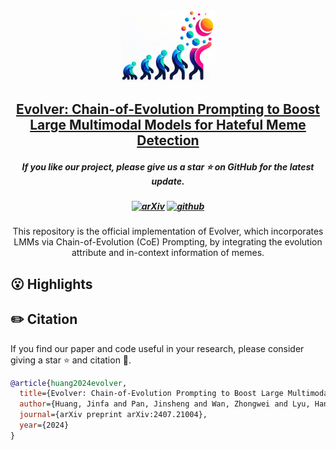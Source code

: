 <div align=center>
<img src="assets/evoler_logo.png" width="150px">
</div>
<h2 align="center"> <a href="https://arxiv.org/abs/2407.21004">Evolver: Chain-of-Evolution Prompting to Boost Large Multimodal Models for Hateful Meme Detection</a></h2>
<h5 align="center"> If you like our project, please give us a star ⭐ on GitHub for the latest update.  </h2>

<h5 align="center">

[![arXiv](https://img.shields.io/badge/Arxiv-2407.21004-b31b1b.svg?logo=arXiv)](https://arxiv.org/abs/2407.21004) 
[![github](https://img.shields.io/github/stars/inFaaa/Evolver.svg?style=social)](https://github.com/inFaaa/Evolver)

</h5>

<div align="center">
This repository is the official implementation of Evolver,  which incorporates LMMs via Chain-of-Evolution (CoE) Prompting, by integrating the evolution attribute and in-context information of memes.
</div>



## 😮 Highlights


## ✏️ Citation
If you find our paper and code useful in your research, please consider giving a star :star: and citation :pencil:.

```BibTeX
@article{huang2024evolver,
  title={Evolver: Chain-of-Evolution Prompting to Boost Large Multimodal Models for Hateful Meme Detection},
  author={Huang, Jinfa and Pan, Jinsheng and Wan, Zhongwei and Lyu, Hanjia and Luo, Jiebo},
  journal={arXiv preprint arXiv:2407.21004},
  year={2024}
}
```

</a>

